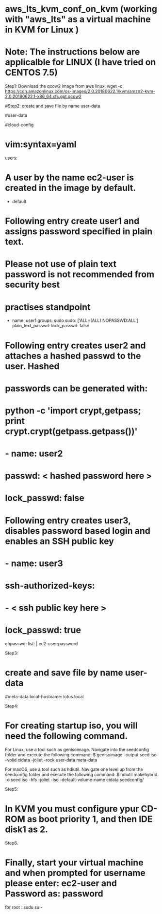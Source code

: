 # aws_lts_kvm_conf_on_kvm (working with "aws_lts"  as a virtual machine in KVM for Linux )
# Note: The instructions  below are applicalble for LINUX (I have tried on CENTOS 7.5)

Step1: Download the qcow2 image from aws linux.
wget -c https://cdn.amazonlinux.com/os-images/2.0.20180622.1/kvm/amzn2-kvm-2.0.20180622.1-x86_64.xfs.gpt.qcow2

#Step2: create and save file by name user-data

#user-data

#cloud-config
# vim:syntax=yaml
users:
# A user by the name ec2-user is created in the image by default.
  - default
# Following entry create user1 and assigns password specified in plain text.
# Please not use of plain text password is not recommended from security best
# practises standpoint
  - name: user1
    groups: sudo
    sudo: ['ALL=(ALL) NOPASSWD:ALL']
    plain_text_passwd: <password>
    lock_passwd: false
# Following entry creates user2 and attaches a hashed passwd to the user. Hashed
# passwords can be generated with:
# python -c 'import crypt,getpass; print crypt.crypt(getpass.getpass())'
#  - name: user2
#    passwd: < hashed password here >
#    lock_passwd: false
# Following entry creates user3, disables password based login and enables an SSH public key
#  - name: user3
#    ssh-authorized-keys:
#            - < ssh public key here >
#    lock_passwd: true

chpasswd:
  list: |
    ec2-user:password

Step3: 
# create and save file by name user-data
 #meta-data
 local-hostname: lotus.local
 
Step4: 
# For creating startup iso, you will need the following command.

For Linux, use a tool such as genisoimage. Navigate into the seedconfig folder and execute the following command: 
$ genisoimage -output seed.iso -volid cidata -joliet -rock user-data meta-data

For macOS, use a tool such as hdiutil. Navigate one level up from the seedconfig folder and execute the following command: 
$ hdiutil makehybrid -o seed.iso -hfs -joliet -iso -default-volume-name cidata seedconfig/

Step5: 
# In KVM you must configure ypur CD-ROM as boot priority 1, and then IDE disk1 as 2.

Step6. 
# Finally,  start your virtual machine and when prompted for username please enter: ec2-user and Password as: password
for root : sudu su -

